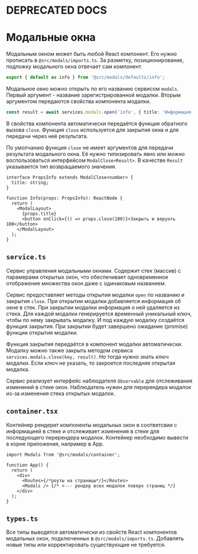# DEPRECATED DOCS

# Модальные окна

Модальным окном может быть любой React компонент. Его нужно прописать в `@src/modals/imports.ts`.
За разметку, позиционирование, подложку модального окна отвечает сам компонент.

```ts
export { default as info } from '@src/modals/defaults/info';
```

Модальное окно можно открыть по его названию сервисом `modals`.
Первый аргумент - название зарегистрированной модалки.
Вторым аргументом передаются свойства компонента модалки.

```ts
const result = await services.modals.open('info', { title: 'Информация' });
```

В свойства компонента автоматически передаётся функция обратного вызова `close`.
Функция `close` используется для закрытия окна и для передачи через неё результата.

По умолчанию функция `close` не имеет аргументов для передачи результата модального окна.
Её нужно типизировать явно или можно воспользоваться интерфейсом
`ModalClose<Result>`. В качестве `Result` указывается тип возвращаемого значения.

```tsx
interface PropsInfo extends ModalClose<number> {
  title: string;
}

function Info(props: PropsInfo): ReactNode {
  return (
    <ModalLayout>
      {props.title}
      <button onClick={() => props.close(100)}>Закрыть и верунть 100</button>
    </ModalLayout>
  );
}
```

## `service.ts`

Сервис управления модальными окнами. Содержит стек (массив) с парамерами открытых окон, что
обеспечивает одновременное отображение множества окон даже с одинаковым названием.

Сервис предоставляет методы открытия модалки `open` по названию и закрытия `close`.
При открытии модалки добавляется информация об окне в стек.
При закрытии модалки информация о ней удаляется из стека.
Для каждой модалки генерируется временный уникальный ключ, чтобы по нему закрывать модалку.
И под каждую модалку создаётся функция закрытия. При закрытии будет завершено ожидание (promise) функции открытия модалки.

Функция закрытия передаётся в компонент модалки автоматически. Модалку можно также закрыть
методом сервиса `services.modals.close(key, result)`. Но тогда нужно знать ключ модалки. Если ключ не
указать, то закроется последняя открытая модалка.

Сервис реализует интерфейс наблюдателя `Observable` для отслеживания изменений в стеке окон.
Наблюдатель нужен для перерендера модалок из-за изменения стека открытых модалок.

## `container.tsx`

Контейнер рендерит компоненты модальных окон в соответсвии с информацией в стеке и отслеживает изменения в стеке
для последующего перерендера модалок. Контейнер необходимо вывести в корне приложения, например в App.

```tsx
import Modals from '@src/modals/container';

function App() {
  return (
    <div>
      <Routes>{/*роуты на страницы*/}</Routes>
      <Modals /> {/* <--- рендер всех модалок поверх страниц */}
    </div>
  );
}
```

## `types.ts`

Все типы выводятся автоматически из свойств React компонентов модальных окон,
подключенных в `@src/modals/imports.ts`.
Добавлять новые типы или корректировать существующие не требуется.

